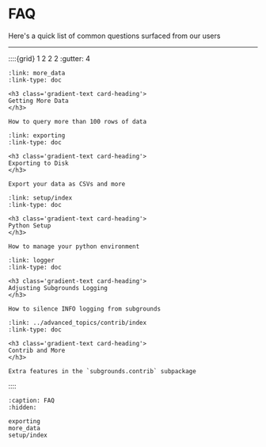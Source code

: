 # FAQ

Here's a quick list of common questions surfaced from our users

---

::::{grid} 1 2 2 2
:gutter: 4

```{grid-item-card}
:link: more_data
:link-type: doc

<h3 class='gradient-text card-heading'>
Getting More Data
</h3>

How to query more than 100 rows of data
```

```{grid-item-card}
:link: exporting
:link-type: doc

<h3 class='gradient-text card-heading'>
Exporting to Disk
</h3>

Export your data as CSVs and more
```

```{grid-item-card}
:link: setup/index
:link-type: doc

<h3 class='gradient-text card-heading'>
Python Setup
</h3>

How to manage your python environment
```

```{grid-item-card}
:link: logger
:link-type: doc

<h3 class='gradient-text card-heading'>
Adjusting Subgrounds Logging
</h3>

How to silence INFO logging from subgrounds
```

```{grid-item-card}
:link: ../advanced_topics/contrib/index
:link-type: doc

<h3 class='gradient-text card-heading'>
Contrib and More
</h3>

Extra features in the `subgrounds.contrib` subpackage
```

::::

```{toctree}
:caption: FAQ
:hidden:

exporting
more_data
setup/index
```
